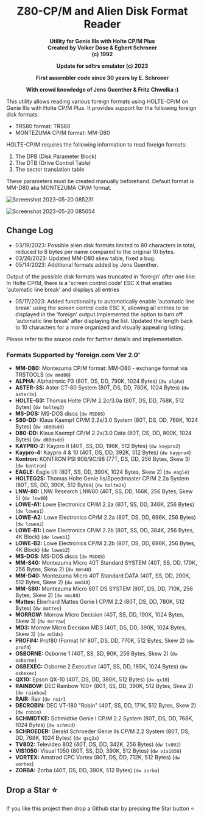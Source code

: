 <div align="center">

# Z80-CP/M and Alien Disk Format Reader

**Utility for Genie IIIs with Holte CP/M Plus**\
**Created by Volker Dose & Egbert Schroeer**\
**(c) 1992**

**Update for sdltrs emulator (c) 2023**

**First assembler code since 30 years by E. Schroeer**

**With crowd knowledge of Jens Guenther & Fritz Chwolka :)**

</div>

This utility allows reading various foreign formats using HOLTE-CP/M on Genie IIIs with Holte CP/M Plus. It provides support for the following foreign disk formats:

- TRS80 format: TRS80
- MONTEZUMA CP/M format: MM-D80

HOLTE-CP/M requires the following information to read foreign formats:

1. The DPB (Disk Parameter Block)
2. The DTB (Drive Control Table)
3. The sector translation table

These parameters must be created manually beforehand.
Default format is MM-D80 aka MONTEZUMA CP/M format.

![Screenshot 2023-05-20 085231](https://github.com/Egbert-Azure/Z80-CP-M-format-reader/assets/55332675/fdabdd6e-a530-444a-bb07-06de9e116463)

![Screenshot 2023-05-20 085054](https://github.com/Egbert-Azure/Z80-CP-M-format-reader/assets/55332675/4bf05a34-fb91-4186-9c38-c7e0487ab310)

## Change Log

- 03/19/2023: Possible alien disk formats limited to 80 characters in total, reduced to 8 bytes per name compared to the original 10 bytes.
- 03/26/2023: Updated MM-D80 skew table, fixed a bug.
- 05/14/2023: Additional formats added by Jens Guenther.

Output of the possible disk formats was truncated in 'foreign' after one line. In Holte CP/M, there is a 'screen control code' ESC X that enables 'automatic line break' and displays all entries

- 05/17/2023: Added functionality to automatically enable 'automatic line break' using the screen control code ESC X, allowing all entries to be displayed in the 'foreign' output.Implemented the option to turn off 'automatic line break' after displaying the list. Updated the length back to 10 characters for a more organized and visually appealing listing.

Please refer to the source code for further details and implementation.

### Formats Supported by 'foreign.com Ver 2.0'

- **MM-D80:** Montezuma CP/M format: MM-D80 - exchange format via TRSTOOLS (`dw mmd80`)
- **ALPHA:** Alphatronic P3 (80T, DS, DD, 790K, 1024 Bytes) (`dw alpha`)
- **ASTER-3S:** Aster CT-80 System (80T, DS, DD, 780K, 1024 Bytes) (`dw aster3s`)
- **HOLTE-G3:** Thomas Holte CP/M 2.2c/3.0a (80T, DS, DD, 768K, 512 Bytes) (`dw holteg3`)
- **MS-DOS:** MS-DOS discs (`dw MSDOS`)
- **S80-DD:** Klaus Kaempf CP/M 2.2x/3.0 System (80T, DS, DD, 768K, 1024 Bytes) (`dw s80dsdd`)
- **D80-DD:** Klaus Kaempf CP/M 2.2x/3.0 Data (80T, DS, DD, 800K, 1024 Bytes) (`dw d80dsdd`)
- **KAYPRO-2:** Kaypro II (40T, SS, DD, 196K, 512 Bytes) (`dw kaypro2`)
- **Kaypro-4:** Kaypro 4 & 10 (40T, DS, DD, 392K, 512 Bytes) (`dw kaypro4`)
- **Kontron:** KONTRON PSI 908/9C/98 (77T, DS, DD, 256 Bytes, Skew 3) (`dw kontron`)
- **EAGLE:** Eagle I/II (80T, SS, DD, 390K, 1024 Bytes, Skew 2) (`dw eagle`)
- **HOLTEG2S:** Thomas Holte Genie IIs/Speedmaster CP/M 2.2a System (80T, SS, DD, 390K, 512 Bytes) (`dw holte2s`)
- **LNW-80:** LNW Research LNW80 (40T, SS, DD, 166K, 256 Bytes, Skew 5) (`dw lnw80`)
- **LOWE-A1:** Lowe Electronics CP/M 2.2a (80T, SS, DD, 346K, 256 Bytes) (`dw lowea1`)
- **LOWE-A2:** Lowe Electronics CP/M 2.2a (80T, DS, DD, 696K, 256 Bytes) (`dw lowea2`)
- **LOWE-B1:** Lowe Electronics CP/M 2.2b (80T, SS, DD, 384K, 256 Bytes, 4K Block) (`dw loweb1`)
- **LOWE-B2:** Lowe Electronics CP/M 2.2b (80T, DS, DD, 696K, 256 Bytes, 4K Block) (`dw loweb2`)
- **MS-DOS:** MS-DOS discs (`dw MSDOS`)
- **MM-S40:** Montezuma Micro 40T Standard SYSTEM (40T, SS, DD, 170K, 256 Bytes, Skew 2) (`dw mms40`)
- **MM-D40:** Montezuma Micro 40T Standard DATA (40T, SS, DD, 200K, 512 Bytes, Skew 2) (`dw mmd40`)
- **MM-S80:** Montezuma Micro 80T DS SYSTEM (80T, DS, DD, 710K, 256 Bytes, Skew 2) (`dw mms80`)
- **Mattes:** Eberhard Mattes Genie I CP/M 2.2 (80T, DS, DD, 780K, 512 Bytes) (`dw mattes`)
- **MORROW:** Morrow Micro Decision (40T, SS, DD, 190K, 1024 Bytes, Skew 3) (`dw morrow`)
- **MD3:** Morrow Micro Decision MD3 (40T, DS, DD, 390K, 1024 Bytes, Skew 3) (`dw md3ds`)
- **PROF#4:** Prof80 (Format IV: 80T, DS, DD, 770K, 512 Bytes, Skew 2) (`dw prof4`)
- **OSBORNE:** Osborne 1 (40T, SS, SD, 90K, 256 Bytes, Skew 2) (`dw osborne`)
- **OSBEXEC:** Osborne 2 Executive (40T, SS, DD, 185K, 1024 Bytes) (`dw osbexec`)
- **QX10:** Epson QX-10 (40T, DS, DD, 380K, 512 Bytes) (`dw qx10`)
- **RAINBOW:** DEC Rainbow 100+ (80T, SS, DD, 390K, 512 Bytes, Skew 2) (`dw rainbow`)
- **RAIR:** Rair (`dw rair`)
- **DECROBIN:** DEC VT-180 "Robin" (40T, SS, DD, 171K, 512 Bytes, Skew 2) (`dw robin`)
- **SCHMIDTKE:** Schmidtke Genie I CP/M 2.2 System (80T, DS, DD, 768K, 1024 Bytes) (`dw schmid`)
- **SCHROEDER:** Gerald Schroeder Genie IIs CP/M 2.2 System (80T, DS, DD, 768K, 1024 Bytes) (`dw gsg2s`)
- **TV802:** Televideo 802 (40T, DS, DD, 342K, 256 Bytes) (`dw tv802`)
- **VIS1050:** Visual 1050 (80T, SS, DD, 390K, 512 Bytes) (`dw vis1050`)
- **VORTEX:** Amstrad CPC Vortex (80T, DS, DD, 712K, 512 Bytes) (`dw vortex`)
- **ZORBA:** Zorba (40T, DS, DD, 390K, 512 Bytes) (`dw zorba`)

## Drop a Star ⭐

If you like this project then drop a Github star by pressing the Star button ⭐
